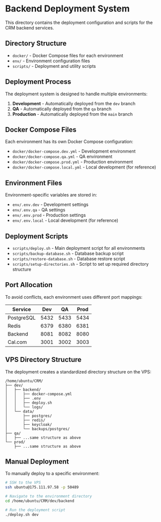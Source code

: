 # Backend Deployment System

This directory contains the deployment configuration and scripts for the CRM backend services.

## Directory Structure

- `docker/` - Docker Compose files for each environment
- `env/` - Environment configuration files
- `scripts/` - Deployment and utility scripts

## Deployment Process

The deployment system is designed to handle multiple environments:

1. **Development** - Automatically deployed from the `dev` branch
2. **QA** - Automatically deployed from the `qa` branch
3. **Production** - Automatically deployed from the `main` branch

## Docker Compose Files

Each environment has its own Docker Compose configuration:

- `docker/docker-compose.dev.yml` - Development environment
- `docker/docker-compose.qa.yml` - QA environment
- `docker/docker-compose.prod.yml` - Production environment
- `docker/docker-compose.local.yml` - Local development (for reference)

## Environment Files

Environment-specific variables are stored in:

- `env/.env.dev` - Development settings
- `env/.env.qa` - QA settings
- `env/.env.prod` - Production settings
- `env/.env.local` - Local development (for reference)

## Deployment Scripts

- `scripts/deploy.sh` - Main deployment script for all environments
- `scripts/backup-database.sh` - Database backup script
- `scripts/restore-database.sh` - Database restore script
- `scripts/setup-directories.sh` - Script to set up required directory structure

## Port Allocation

To avoid conflicts, each environment uses different port mappings:

| Service | Dev | QA | Prod |
|---------|-----|-----|------|
| PostgreSQL | 5432 | 5433 | 5434 |
| Redis | 6379 | 6380 | 6381 |
| Backend | 8081 | 8082 | 8080 |
| Cal.com | 3001 | 3002 | 3003 |

## VPS Directory Structure

The deployment creates a standardized directory structure on the VPS:

```
/home/ubuntu/CRM/
├── dev/
│   ├── backend/
│   │   ├── docker-compose.yml
│   │   ├── .env
│   │   ├── deploy.sh
│   │   └── logs/
│   └── data/
│       ├── postgres/
│       ├── redis/
│       ├── keycloak/
│       └── backups/postgres/
├── qa/
│   ├── ...same structure as above
└── prod/
    ├── ...same structure as above
```

## Manual Deployment

To manually deploy to a specific environment:

```bash
# SSH to the VPS
ssh ubuntu@175.111.97.58 -p 50489

# Navigate to the environment directory
cd /home/ubuntu/CRM/dev/backend

# Run the deployment script
./deploy.sh dev
```
